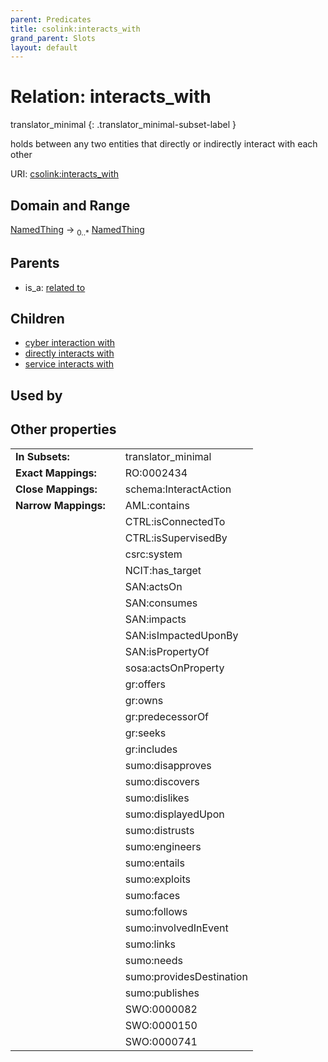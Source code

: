 ```yaml
---
parent: Predicates
title: csolink:interacts_with
grand_parent: Slots
layout: default
---
```


# Relation: interacts_with

translator_minimal
{: .translator_minimal-subset-label }


holds between any two entities that directly or indirectly interact with each other

URI: [csolink:interacts_with](https://w3id.org/csolink/vocab/interacts_with)

## Domain and Range

[NamedThing](NamedThing.md) ->  <sub>0..*</sub> [NamedThing](NamedThing.md)

## Parents

 *  is_a: [related to](related_to.md)

## Children

 *  [cyber interaction with](cyber_interaction_with.md)
 *  [directly interacts with](directly_interacts_with.md)
 *  [service interacts with](service_interacts_with.md)

## Used by


## Other properties

|  |  |  |
| --- | --- | --- |
| **In Subsets:** | | translator_minimal |
| **Exact Mappings:** | | RO:0002434 |
| **Close Mappings:** | | schema:InteractAction |
| **Narrow Mappings:** | | AML:contains |
|  | | CTRL:isConnectedTo |
|  | | CTRL:isSupervisedBy |
|  | | csrc:system |
|  | | NCIT:has_target |
|  | | SAN:actsOn |
|  | | SAN:consumes |
|  | | SAN:impacts |
|  | | SAN:isImpactedUponBy |
|  | | SAN:isPropertyOf |
|  | | sosa:actsOnProperty |
|  | | gr:offers |
|  | | gr:owns |
|  | | gr:predecessorOf |
|  | | gr:seeks |
|  | | gr:includes |
|  | | sumo:disapproves |
|  | | sumo:discovers |
|  | | sumo:dislikes |
|  | | sumo:displayedUpon |
|  | | sumo:distrusts |
|  | | sumo:engineers |
|  | | sumo:entails |
|  | | sumo:exploits |
|  | | sumo:faces |
|  | | sumo:follows |
|  | | sumo:involvedInEvent |
|  | | sumo:links |
|  | | sumo:needs |
|  | | sumo:providesDestination |
|  | | sumo:publishes |
|  | | SWO:0000082 |
|  | | SWO:0000150 |
|  | | SWO:0000741 |

